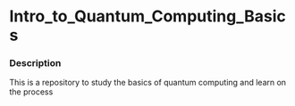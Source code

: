 # Intro_to_Quantum_Computing_Basics
### Description
This is a repository to study the basics of quantum computing and learn on the process
